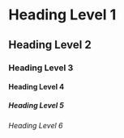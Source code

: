 # Heading Level 1

## Heading Level 2

### Heading Level 3

#### Heading Level 4

##### Heading Level 5

###### Heading Level 6
